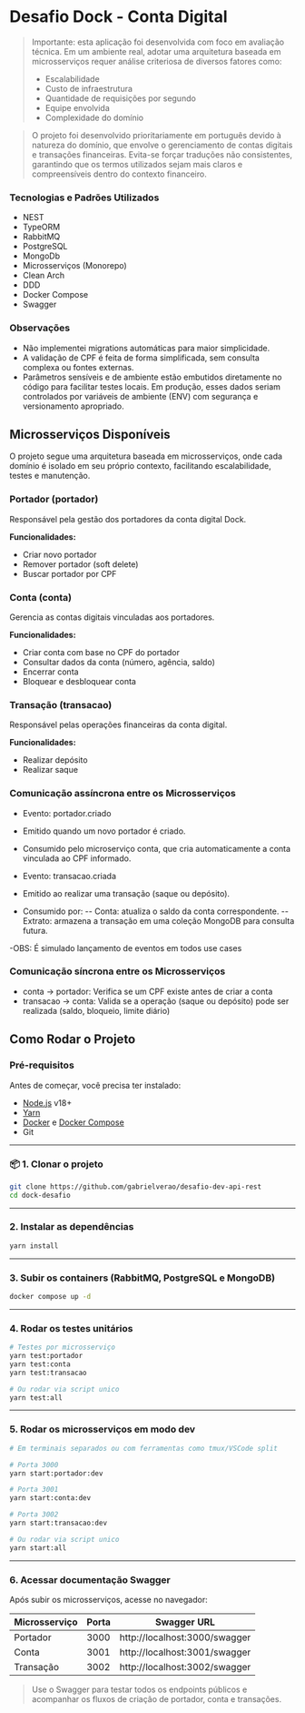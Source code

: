 # Desafio Dock - Conta Digital

> Importante: esta aplicação foi desenvolvida com foco em avaliação técnica. Em um ambiente real, adotar uma arquitetura baseada em microsserviços requer análise criteriosa de diversos fatores como:
> - Escalabilidade
> - Custo de infraestrutura
> - Quantidade de requisições por segundo
> - Equipe envolvida
> - Complexidade do domínio

> O projeto foi desenvolvido prioritariamente em português devido à natureza do domínio, que envolve o gerenciamento de contas digitais e transações financeiras. Evita-se forçar traduções não consistentes, garantindo que os termos utilizados sejam mais claros e compreensíveis dentro do contexto financeiro.

### Tecnologias e Padrões Utilizados

- NEST
- TypeORM
- RabbitMQ
- PostgreSQL
- MongoDb
- Microsserviços (Monorepo)
- Clean Arch
- DDD
- Docker Compose
- Swagger

### Observações

- Não implementei migrations automáticas para maior simplicidade.
- A validação de CPF é feita de forma simplificada, sem consulta complexa ou fontes externas.
- Parâmetros sensíveis e de ambiente estão embutidos diretamente no código para facilitar testes locais. Em produção, esses dados seriam controlados por variáveis de ambiente (ENV) com segurança e versionamento apropriado.

## Microsserviços Disponíveis

O projeto segue uma arquitetura baseada em microsserviços, onde cada domínio é isolado em seu próprio contexto, facilitando escalabilidade, testes e manutenção.

### Portador (portador)
Responsável pela gestão dos portadores da conta digital Dock.

**Funcionalidades:**
- Criar novo portador
- Remover portador (soft delete)
- Buscar portador por CPF

### Conta (conta)
Gerencia as contas digitais vinculadas aos portadores.

**Funcionalidades:**
- Criar conta com base no CPF do portador
- Consultar dados da conta (número, agência, saldo)
- Encerrar conta
- Bloquear e desbloquear conta

### Transação (transacao)
Responsável pelas operações financeiras da conta digital.

**Funcionalidades:**
- Realizar depósito
- Realizar saque

### Comunicação assíncrona entre os Microsserviços

- Evento: portador.criado
- Emitido quando um novo portador é criado.
- Consumido pelo microserviço conta, que cria automaticamente a conta vinculada ao CPF informado.

- Evento: transacao.criada
- Emitido ao realizar uma transação (saque ou depósito).
- Consumido por:
-- Conta: atualiza o saldo da conta correspondente.
-- Extrato: armazena a transação em uma coleção MongoDB para consulta futura.

-OBS: É simulado lançamento de eventos em todos use cases

### Comunicação síncrona entre os Microsserviços

- conta -> portador: Verifica se um CPF existe antes de criar a conta
- transacao -> conta: Valida se a operação (saque ou depósito) pode ser realizada (saldo, bloqueio, limite diário)


## Como Rodar o Projeto

### Pré-requisitos

Antes de começar, você precisa ter instalado:

- [Node.js](https://nodejs.org/) v18+
- [Yarn](https://classic.yarnpkg.com/lang/en/docs/install/)
- [Docker](https://www.docker.com/) e [Docker Compose](https://docs.docker.com/compose/)
- Git

---

### 📦 1. Clonar o projeto

```bash
git clone https://github.com/gabrielverao/desafio-dev-api-rest
cd dock-desafio
```

---

###  2. Instalar as dependências

```bash
yarn install
```

---

###  3. Subir os containers (RabbitMQ, PostgreSQL e MongoDB)

```bash
docker compose up -d
```

---

### 4. Rodar os testes unitários

```bash
# Testes por microsserviço
yarn test:portador
yarn test:conta
yarn test:transacao

# Ou rodar via script unico
yarn test:all

```

---

###  5. Rodar os microsserviços em modo dev

```bash
# Em terminais separados ou com ferramentas como tmux/VSCode split

# Porta 3000
yarn start:portador:dev

# Porta 3001
yarn start:conta:dev

# Porta 3002
yarn start:transacao:dev

# Ou rodar via script unico
yarn start:all
```




---

###  6. Acessar documentação Swagger

Após subir os microsserviços, acesse no navegador:

| Microsserviço | Porta | Swagger URL                     |
|---------------|-------|----------------------------------|
| Portador      | 3000  | http://localhost:3000/swagger   |
| Conta         | 3001  | http://localhost:3001/swagger   |
| Transação     | 3002  | http://localhost:3002/swagger   |

> Use o Swagger para testar todos os endpoints públicos e acompanhar os fluxos de criação de portador, conta e transações.






